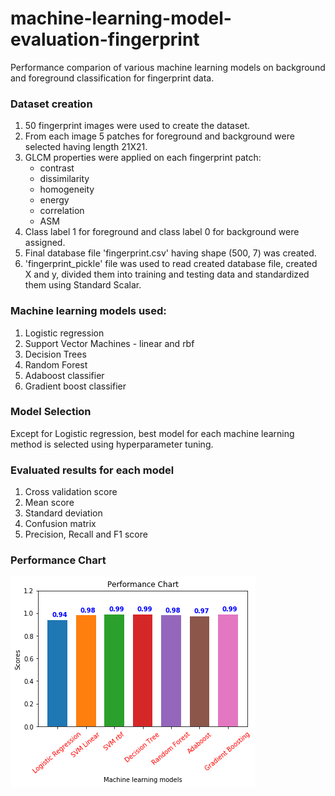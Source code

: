 # machine-learning-model-evaluation-fingerprint
Performance comparion of various machine learning models on background and foreground classification for fingerprint data.

### Dataset creation

1. 50 fingerprint images were used to create the dataset. 
2. From each image 5 patches for foreground and background were selected having length 21X21.
3. GLCM properties were applied on each fingerprint patch:
	- contrast
    - dissimilarity
    - homogeneity
    - energy
    - correlation
    - ASM
4. Class label 1 for foreground and class label 0 for background were assigned. 
5. Final database file 'fingerprint.csv' having shape (500, 7) was created.
6. 'fingerprint_pickle' file was used to read created database file, created X and y, divided them into training and testing data and standardized them using Standard Scalar.  


### Machine learning models used:
1. Logistic regression
2. Support Vector Machines - linear and rbf
3. Decision Trees
4. Random Forest
5. Adaboost classifier
6. Gradient boost classifier

### Model Selection

Except for Logistic regression, best model for each machine learning method is selected using hyperparameter tuning.

### Evaluated results for each model

1. Cross validation score
2. Mean score
3. Standard deviation
4. Confusion matrix
5. Precision, Recall and F1 score

### Performance Chart 

![alt text](https://github.com/anurooprtj/machine-learning-model-evaluation-fingerprint/blob/master/model_comparison_chart.png)